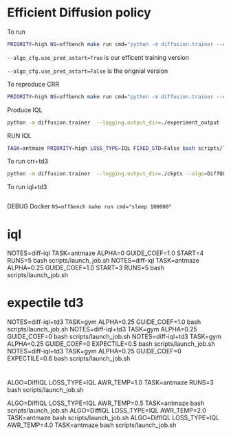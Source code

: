 
# Efficient Diffusion policy

To run
```bash
PRIORITY=high NS=offbench make run cmd="python -m diffusion.trainer --env=hopper-medium-v2 --algo_cfg.use_pred_astart=True --logging.online=True"
```

`--algo_cfg.use_pred_astart=True` is our efficent training version

`--algo_cfg.use_pred_astart=False` is the orignial version

To reproduce CRR
```bash
PRIORITY=high NS=offbench make run cmd="python -m diffusion.trainer --env=hopper-medium-v2 --algo_cfg.use_pred_astart=True --logging.online=True --algo_cfg.loss_type=CRR --algo_cfg.guide_coef=0.01"
```

Produce IQL
```bash
python -m diffusion.trainer  --logging.output_dir=./experiment_output --logging.online --algo=DiffIQL --obs_norm=False --algo_cfg.loss_type=IQL --sample_method=dpm --algo_cfg.crr_avg_fn=mean --algo_cfg.crr_fn=exp --algo_cfg.adv_norm=False --qf_layer_norm=False --policy_layer_norm=False --algo_cfg.num_timesteps=1000 --algo_cfg.guide_coef=1.0 --norm_reward=True --algo_cfg.lr_decay=True --algo_cfg.fixed_std=False --seed=1 --env=antmaze-umaze-v0 --eval_n_trajs=100 --eval_period=50 --n_epochs=2000 --algo_cfg.max_q_backup=True --algo_cfg.expectile=0.9 --algo_cfg.awr_temperature=10.0
```

RUN IQL
```bash
TASK=antmaze PRIORITY=high LOSS_TYPE=IQL FIXED_STD=False bash scripts/launch_job.sh
```

To run crr+td3
```bash
python -m diffusion.trainer  --logging.output_dir=./ckpts --algo=DiffQL --obs_norm=False --algo_cfg.loss_type=Rainbow --sample_method=dpm --algo_cfg.crr_avg_fn=mean --algo_cfg.crr_fn=exp --algo_cfg.crr_adv_norm=False --qf_layer_norm=False --policy_layer_norm=False --algo_cfg.num_timesteps=1000 --seed=1 --env=walker2d-medium-v2  --algo_cfg.crr_weight_mode=mle --algo_cfg.diff_coef=1.0
```


To run iql+td3
```bash

```

DEBUG Docker `NS=offbench make run cmd="sleep 100000"`

# iql
NOTES=diff-iql TASK=antmaze ALPHA=0 GUIDE_COEF=1.0 START=4 RUNS=5 bash scripts/launch_job.sh
NOTES=diff-iql TASK=antmaze ALPHA=0.25 GUIDE_COEF=1.0 START=3 RUNS=5 bash scripts/launch_job.sh


# expectile td3
NOTES=diff-iql+td3 TASK=gym ALPHA=0.25 GUIDE_COEF=1.0 bash scripts/launch_job.sh
NOTES=diff-iql+td3 TASK=gym ALPHA=0.25 GUIDE_COEF=0 bash scripts/launch_job.sh
NOTES=diff-iql+td3 TASK=gym ALPHA=0.25 GUIDE_COEF=0 EXPECTILE=0.5 bash scripts/launch_job.sh
NOTES=diff-iql+td3 TASK=gym ALPHA=0.25 GUIDE_COEF=0 EXPECTILE=0.6 bash scripts/launch_job.sh

# 
ALGO=DiffIQL LOSS_TYPE=IQL AWR_TEMP=1.0 TASK=antmaze RUNS=3 bash scripts/launch_job.sh

ALGO=DiffIQL LOSS_TYPE=IQL AWR_TEMP=0.5 TASK=antmaze bash scripts/launch_job.sh
ALGO=DiffIQL LOSS_TYPE=IQL AWR_TEMP=2.0 TASK=antmaze bash scripts/launch_job.sh
ALGO=DiffIQL LOSS_TYPE=IQL AWR_TEMP=4.0 TASK=antmaze bash scripts/launch_job.sh

